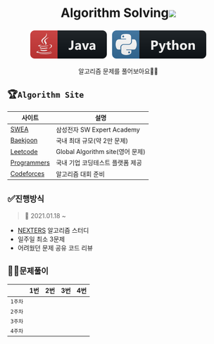 <div align="center">
<h1>Algorithm Solving<img src="https://media.giphy.com/media/JOSBoxT3dploPJ1ams/giphy.gif" width="35px"></h1>

<img src="https://github.com/jun108059/jun108059/blob/master/svg/dev/languages/java.svg" alt="Java" style="vertical-align:top; margin:4px">
<img src="https://github.com/jun108059/jun108059/blob/master/svg/dev/languages/python.svg" alt="python" style="vertical-align:top; margin:4px">


알고리즘 문제를 풀어보아요🙆‍♂️

</div>

## 🏆`Algorithm Site`

| 사이트 | 설명 |
|---|---|
| [SWEA](https://swexpertacademy.com/main/main.do) | 삼성전자 SW Expert Academy |
| [Baekjoon](https://www.acmicpc.net/) | 국내 최대 규모(약 2만 문제) |
| [Leetcode](https://leetcode.com/) | Global Algorithm site(영어 문제) |
| [Programmers](https://programmers.co.kr/) | 국내 기업 코딩테스트 플랫폼 제공 |
| [Codeforces](https://codeforces.com/) | 알고리즘 대회 준비 |



## ✅`진행방식`

> 📆 2021.01.18 ~ 

- [NEXTERS](https://github.com/Nexters-Algorithm-Study) 알고리즘 스터디
- 일주일 최소 3문제
- 어려웠던 문제 공유 코드 리뷰

## 👩‍💻`문제풀이`

|  | 1번 | 2번 | 3번 | 4번 |
|:---:|:---:|:---:|:---:|:---:|
| `1주차` |  |  |  |  |
| `2주차` |  |  |  |  |
| `3주차` |  |  |  |  |
| `4주차` |  |  |  |  |

